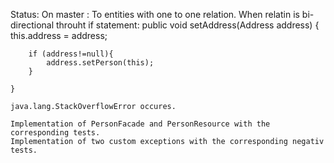 Status: 
On master :
To entities with one to one relation. When relatin is bi-directional throuht if statement:
  public void setAddress(Address address) {        
        this.address = address;       
     
        if (address!=null){           
            address.setPerson(this);
        }
    
    }
    
    java.lang.StackOverflowError occures.
    
    Implementation of PersonFacade and PersonResource with the corresponding tests.
    Implementation of two custom exceptions with the corresponding negativ tests.
    
    

